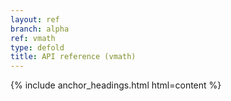 ```yaml
---
layout: ref
branch: alpha
ref: vmath
type: defold
title: API reference (vmath)
---
```

{% include anchor_headings.html html=content %}